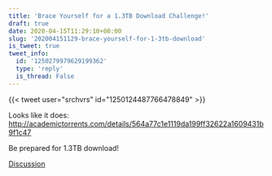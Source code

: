 ```yaml
---
title: 'Brace Yourself for a 1.3TB Download Challenge!'
draft: true
date: 2020-04-15T11:29:10+00:00
slug: '202004151129-brace-yourself-for-1-3tb-download'
is_tweet: true
tweet_info:
  id: '1250279979629199362'
  type: 'reply'
  is_thread: False
---
```




{{< tweet user="srchvrs" id="1250124487766478849" >}}

Looks like it does: <http://academictorrents.com/details/564a77c1e1119da199ff32622a1609431b9f1c47>

Be prepared for 1.3TB download!

[Discussion](https://x.com/sytelus/status/1250279979629199362)
